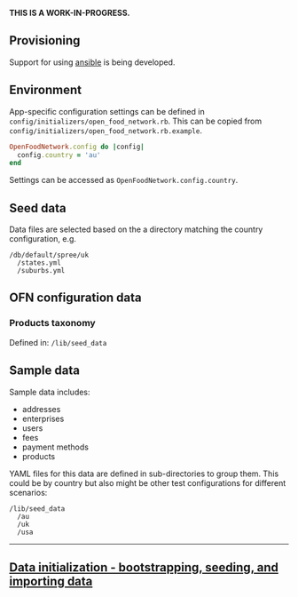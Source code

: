 **THIS IS A WORK-IN-PROGRESS.**

## Provisioning
Support for using [ansible](http://www.ansible.com/home) is being developed.

## Environment

App-specific configuration settings can be defined in `config/initializers/open_food_network.rb`. This can be copied from `config/initializers/open_food_network.rb.example`.

```ruby
OpenFoodNetwork.config do |config|
  config.country = 'au'
end
```
Settings can be accessed as `OpenFoodNetwork.config.country`.

## Seed data
Data files are selected based on the a directory matching the country configuration, e.g.

```
/db/default/spree/uk
  /states.yml
  /suburbs.yml
```

## OFN configuration data

### Products taxonomy
Defined in:
`/lib/seed_data`

## Sample data

Sample data includes:
* addresses
* enterprises
* users
* fees
* payment methods
* products

YAML files for this data are defined in sub-directories to group them. This could be by country but also might be other test configurations for different scenarios:
```
/lib/seed_data
  /au
  /uk
  /usa
```

***

## [Data initialization  - bootstrapping, seeding, and importing data](https://github.com/openfoodfoundation/openfoodnetwork/wiki/Data-initialization----bootstrapping,-seeding,-and-importing-data)




